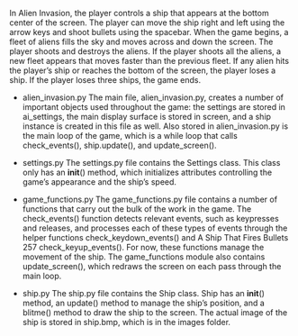 In Alien Invasion, the player controls a ship that appears at
the bottom center of the screen. The player can move the ship
right and left using the arrow keys and shoot bullets using the
spacebar. When the game begins, a fleet of aliens fills the sky
and moves across and down the screen. The player shoots and
destroys the aliens. If the player shoots all the aliens, a new fleet
appears that moves faster than the previous fleet. If any alien hits
the player’s ship or reaches the bottom of the screen, the player
loses a ship. If the player loses three ships, the game ends.


- alien_invasion.py The main file, alien_invasion.py, creates a number of important objects used
throughout the game: the settings are stored in ai_settings, the main display
surface is stored in screen, and a ship instance is created in this file as
well. Also stored in alien_invasion.py is the main loop of the game, which is
a while loop that calls check_events(), ship.update(), and update_screen().

- settings.py The settings.py file contains the Settings class. This class only has an
__init__() method, which initializes attributes controlling the game’s
appearance and the ship’s speed.

- game_functions.py The game_functions.py file contains a number of functions that carry out
the bulk of the work in the game. The check_events() function detects relevant
events, such as keypresses and releases, and processes each of these
types of events through the helper functions check_keydown_events() and
A Ship That Fires Bullets 257
check_keyup_events(). For now, these functions manage the movement of
the ship. The game_functions module also contains update_screen(), which
redraws the screen on each pass through the main loop.

- ship.py The ship.py file contains the Ship class. Ship has an __init__() method, an
update() method to manage the ship’s position, and a blitme() method
to draw the ship to the screen. The actual image of the ship is stored in
ship.bmp, which is in the images folder.
